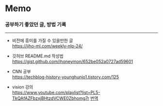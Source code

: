 # Memo
### 공부하기 좋았던 글, 방법 기록
--------------------------------

 - 비전에 흥미를 가질 수 있을만한 글     
https://jiho-ml.com/weekly-nlp-24/

 - 깃허브 README.md 작성법     
 https://gist.github.com/ihoneymon/652be052a0727ad59601
 
 - CNN 공부     
 https://techblog-history-younghunjo1.tistory.com/125
 
 - vision 강의     
 https://www.youtube.com/playlist?list=PL5-TkQAfAZFbzxjBHtzdVCWE0Zbhomg7r
 [번역](https://kmiiiaa.tistory.com/category/Deep%20Learning%20for%20Computer%20Vision)
